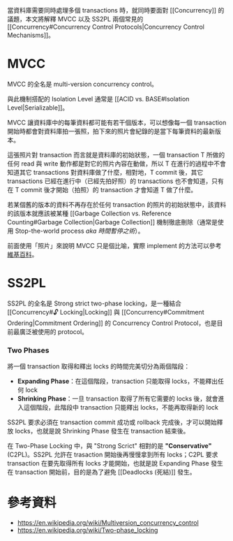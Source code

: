 當資料庫需要同時處理多個 transactions 時，就同時要面對 [[Concurrency]] 的議題，本文將解釋 MVCC 以及 SS2PL 兩個常見的 [[Concurrency#Concurrency Control Protocols|Concurrency Control Mechanisms]]。

# MVCC

MVCC 的全名是 multi-version concurrency control。

與此機制搭配的 Isolation Level 通常是 [[ACID vs. BASE#Isolation Level|Serializable]]。

MVCC 讓資料庫中的每筆資料都可能有若干個版本，可以想像每一個 transaction 開始時都會對資料庫拍一張照，拍下來的照片會紀錄的是當下每筆資料的最新版本。

這張照片對 transaction 而言就是資料庫的初始狀態，一個 transaction T 所做的任何 read 與 write 動作都是對它的照片內容在動做，所以 T 在進行的過程中不會知道其它 transactions 對資料庫做了什麼，相對地，T commit 後，其它 transactions 已經在進行中（已經先拍好照）的 transactions 也不會知道，只有在 T commit 後才開始（拍照）的 transaction 才會知道 T 做了什麼。

若某個舊的版本的資料不再存在於任何 transaction 的照片的初始狀態中，該資料的該版本就應該被某種 [[Garbage Collection vs. Reference Counting#Garbage Collection|Garbage Collection]] 機制徹底刪除（通常是使用 Stop-the-world process *aka 時間暫停之術*）。

前面使用「照片」來說明 MVCC 只是個比喻，實際 implement 的方法可以參考 [維基百科](https://en.wikipedia.org/wiki/Multiversion_concurrency_control#Implementation)。

# SS2PL

SS2PL 的全名是 Strong strict two-phase locking，是一種結合 [[Concurrency#🔓 Locking|Locking]] 與 [[Concurrency#Commitment Ordering|Commitment Ordering]] 的 Concurrency Control Protocol，也是目前最廣泛被使用的 protocol。

### Two Phases

將一個 transaction 取得和釋出 locks 的時間完美切分為兩個階段：

- **Expanding Phase**：在這個階段，transaction 只能取得 locks，不能釋出任何 lock
- **Shrinking Phase**：一旦 transaction 取得了所有它需要的 locks 後，就會進入這個階段，此階段中 transaction 只能釋出 locks，不能再取得新的 lock

SS2PL 要求必須在 transaction commit 成功或 rollback 完成後，才可以開始釋放 locks，也就是說 Shrinking Phase 發生在 transaction 結束後。

在 Two-Phase Locking 中，與 "Strong Scrict" 相對的是 **"Conservative"** (C2PL)。SS2PL 允許在 trasaction 開始後再慢慢拿到所有 locks；C2PL 要求 transaction 在要先取得所有 locks 才能開始，也就是說 Expanding Phase 發生在 transaction 開始前，目的是為了避免 [[Deadlocks (死結)]] 發生。

# 參考資料

- <https://en.wikipedia.org/wiki/Multiversion_concurrency_control>
- <https://en.wikipedia.org/wiki/Two-phase_locking>
